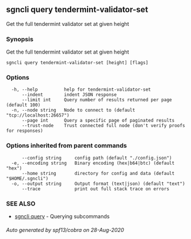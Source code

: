 ## sgncli query tendermint-validator-set

Get the full tendermint validator set at given height

### Synopsis

Get the full tendermint validator set at given height

```
sgncli query tendermint-validator-set [height] [flags]
```

### Options

```
  -h, --help          help for tendermint-validator-set
      --indent        indent JSON response
      --limit int     Query number of results returned per page (default 100)
  -n, --node string   Node to connect to (default "tcp://localhost:26657")
      --page int      Query a specific page of paginated results
      --trust-node    Trust connected full node (don't verify proofs for responses)
```

### Options inherited from parent commands

```
      --config string     config path (default "./config.json")
  -e, --encoding string   Binary encoding (hex|b64|btc) (default "hex")
      --home string       directory for config and data (default "$HOME/.sgncli")
  -o, --output string     Output format (text|json) (default "text")
      --trace             print out full stack trace on errors
```

### SEE ALSO

* [sgncli query](sgncli_query.md)	 - Querying subcommands

###### Auto generated by spf13/cobra on 28-Aug-2020
